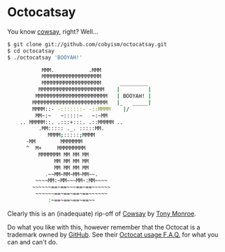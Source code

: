 Octocatsay
==========

You know [cowsay](http://www.nog.net/~tony/warez/cowsay.shtml), right? Well...

```sh
$ git clone git://github.com/cobyism/octocatsay.git
$ cd octocatsay
$ ./octocatsay 'BOOYAH!'

           MMM.           .MMM           
           MMMMMMMMMMMMMMMMMMM           
           MMMMMMMMMMMMMMMMMMM      _________
          MMMMMMMMMMMMMMMMMMMMM    |         |
         MMMMMMMMMMMMMMMMMMMMMMM   | BOOYAH! |
        MMMMMMMMMMMMMMMMMMMMMMMM   |_   _____|
        MMMM::- -:::::::- -::MMMM    |/      
         MM~:~   ~:::::~   ~:~MM         
    .. MMMMM::. .:::+:::. .::MMMMM ..    
          .MM::::: ._. :::::MM.          
             MMMM;:::::;MMMM             
      -MM        MMMMMMM                 
      ^  M+     MMMMMMMMM                
          MMMMMMM MM MM MM                
               MM MM MM MM                
               MM MM MM MM                
            .~~MM~MM~MM~MM~~.             
         ~~~~MM:~MM~~~MM~:MM~~~~          
        ~~~~~~==~==~~~==~==~~~~~~         
         ~~~~~~==~==~==~==~~~~~~          
             :~==~==~==~==~~
```

Clearly this is an (inadequate) rip-off of [Cowsay](http://www.nog.net/~tony/warez/cowsay.shtml) by [Tony Monroe](http://www.nog.net/~tony/).

Do what you like with this, however remember that the Octocat is a trademark owned by [GitHub](https://github.com/). See their [Octocat usage F.A.Q.](http://octodex.github.com/faq.html) for what you can and can't do. 
